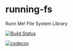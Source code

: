 # running-fs
Runn Me! File System Library

[![Build Status](https://travis-ci.org/RunnMe/Fs.png?branch=master)](https://travis-ci.org/RunnMe/Fs)

[![codecov](https://codecov.io/gh/RunnMe/Fs/branch/master/graph/badge.svg)](https://codecov.io/gh/RunnMe/Fs)